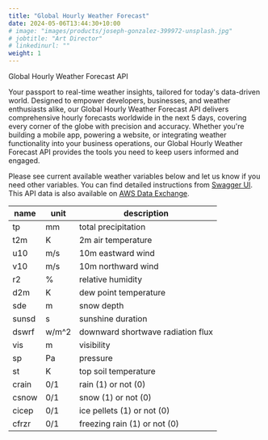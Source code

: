 ```yaml
---
title: "Global Hourly Weather Forecast"
date: 2024-05-06T13:44:30+10:00
# image: "images/products/joseph-gonzalez-399972-unsplash.jpg"
# jobtitle: "Art Director"
# linkedinurl: ""
weight: 1
---
```


Global Hourly Weather Forecast API

Your passport to real-time weather insights, tailored for today's data-driven world. Designed to empower developers, businesses, and weather enthusiasts alike, our Global Hourly Weather Forecast API delivers comprehensive hourly forecasts worldwide in the next 5 days, covering every corner of the globe with precision and accuracy. Whether you're building a mobile app, powering a website, or integrating weather functionality into your business operations, our Global Hourly Weather Forecast API provides the tools you need to keep users informed and engaged.

Please see current available weather variables below and let us know if you need other variables. You can find detailed instructions from [Swagger UI](https://app.swaggerhub.com/apis/measurespace.io/global-hourly_forecast_weather_api/0.1.0). This API data is also available on [AWS Data Exchange](https://aws.amazon.com/marketplace/pp/prodview-heghe5zjmqy26?sr=0-2&ref_=beagle&applicationId=AWSMPContessa#offers).

| name  | unit  | description                       |
| ----- | ----- | --------------------------------- |
| tp    | mm    | total precipitation               |
| t2m   | K     | 2m air temperature                |
| u10   | m/s   | 10m eastward wind                 |
| v10   | m/s   | 10m northward wind                |
| r2    | %     | relative humidity                 |
| d2m   | K     | dew point temperature             |
| sde   | m     | snow depth                        |
| sunsd | s     | sunshine duration                 |
| dswrf | w/m^2 | downward shortwave radiation flux |
| vis   | m     | visibility                        |
| sp    | Pa    | pressure                          |
| st    | K     | top soil temperature              |
| crain | 0/1   | rain (1) or not (0)               |
| csnow | 0/1   | snow (1) or not (0)               |
| cicep | 0/1   | ice pellets (1) or not (0)        |
| cfrzr | 0/1   | freezing rain (1) or not (0)      |
